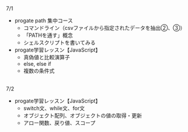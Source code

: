 7/1</br>
- progate path 集中コース</br>
  - コマンドライン（csvファイルから指定されたデータを抽出②、③）
  - 「PATHを通す」概念
  - シェルスクリプトを書いてみる
- progate学習レッスン【JavaScript】
  - 真偽値と比較演算子
  - else, else if
  - 複数の条件式
</br></br>

7/2</br>
- progate学習レッスン【JavaScript】
  - switch文、while文、for文
  - オブジェクト配列、オブジェクトの値の取得・更新
  - アロー関数、戻り値、スコープ
